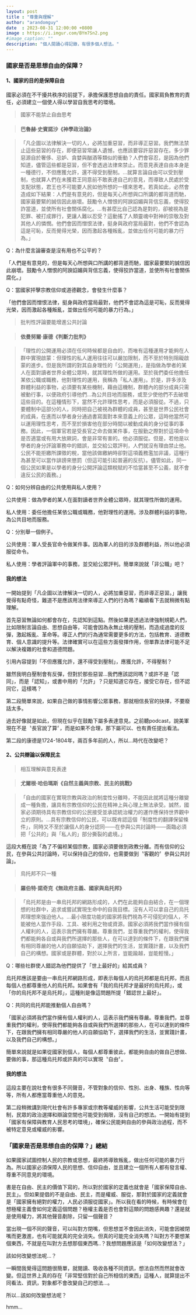 ```yaml
---
layout: post
title : "尊重與理解"
author: "arandomguy"
date  : 2023-08-31 12:00:00 +0800
image : https://i.imgur.com/BYm7Sn2.png
#image_caption: ""
description: "個人閱讀心得記錄，有很多個人想法。"
---
```


### 國家是否是思想自由的保障？

#### 1、國家的目的是保障自由

國家必須在不干擾共秩序的前提下，承擔保護思想自由的責任。國家肩負教育的責任，必須建立一個使人得以學習自我思考的環境。

<!--more-->

> 國家不能禁止自由思考

> #### 巴魯赫‧史賓諾沙《神學政治論》

> 「凡企圖以法律解決一切的人，必將加重惡習，而非導正惡習。我們無法禁止這些惡習的存在，即便惡習常讓人遺憾，也應該要容許惡習存在。多少罪惡源自於奢侈、忌妒、貪婪與酗酒等類似的衝動？人們會容忍，是因為他們知道，儘管這些都是惡習，但不會透過法律來禁止。而意見表達自由本身是一種德行，不但應獲允許，還不得受到壓制。…就算言論自由可以受到壓制，也就算人們在未獲君王同意前不敢表達自己的意見，而導致人民處於受支配狀態，君王也不可能要人民如他所想的一樣來思考。若真如此，必然會造成如下結果：人們是有意見的，但是每天心所想與口所講的都背道而馳，國家最要緊的誠信因此崩壞。鼓勵令人憎恨的阿諛諂媚與背信忘義，使得狡詐當道，並使所有社會關係腐化。…有甚麼比自己認為是對的，卻被視為是犯罪、被打成罪行，更讓人難以忍受？這動搖了人類靈魂中對神的崇敬及對其他人的憐憫。他們會因而憎恨法律，挺身與政府當局最對，他們不會認為這是可恥，反而覺得光榮，因而激起各種叛亂，並做出任何可能的暴力行為。」

Q：為什麼言論審查是沒有用也不公平的？

「人們是有意見的，但是每天心所想與口所講的都背道而馳，國家最要緊的誠信因此崩壞。鼓勵令人憎恨的阿諛諂媚與背信忘義，使得狡詐當道，並使所有社會關係腐化。」

Q：當國家抨擊宗教信仰或道德觀念，會發生什麼事？

「他們會因而憎恨法律，挺身與政府當局最對，他們不會認為這是可恥，反而覺得光榮，因而激起各種叛亂，並做出任何可能的暴力行為。」

> 批判性評論要能增進公共討論

> #### 依曼努爾‧康德《判斷力批判》

> 「理性的公開運用必須在任何時候都是自由的，而唯有這種運用才能夠在人群中實現啟蒙：但理性的私人運用往往可以嚴加限制，而不至於特別阻礙啟蒙的進步。但是我所謂的對其自身理性的「公開運用」，是指做為學者的某人在面對讀者世界全體公眾時，就其理性所做的運用。至於我們委任他擔任某依公職或職務，他對理性的運用，我稱為「私人運用」。於是，許多涉及群體利益的事物，必須要有某些機制，藉由這機制，群體內的部分成員只需被動行事，以便政府引導他們…為公共目地而服務，或至少使他們不去破壞這些目的。在這種情形下，當然不允許理性思考，而是必須服從。不過，只要體制中這部分的人，同時把自己被視為群體的成員，甚至是世界公民社會的成員，在進而以學者身分通過書寫面對本來意義上的公眾，這時他當然可以運用理性思考，而不至於損害他在部分時間以被動成員的身分從事的事務。因此，一個軍官若是受長官之命去做某件事，在服勤之際對於這項命令是否適當或有用大放厥詞，會是非常有害的。他必須服從。但是，若他是以學者的身分評論軍務中的錯誤，並交給公眾評判，人們就沒有理由禁止他。公民不能拒繳所課徵的稅，當他該做繳納時卻對這項義務濫加非議，這種行為甚至可以當作誹謗來懲罰（但這可能引起普遍的反抗）。儘管如此，同一個公民如果是以學者的身分公開評論這類稅賦的不恰當甚至不公義，就不會違反公民的義務。」

Q：如何分辨自由的公共使用與私人使用？

公共使用：做為學者的某人在面對讀者世界全體公眾時，就其理性所做的運用。

私人使用：委任他擔任某依公職或職務，他對理性的運用。涉及群體利益的事物，為公共目地而服務。

Q：分別舉一個例子。

公共使用：軍人受長官命令做某件事。因為軍人的目的涉及群體利益，所以他必須服從命令。

私人使用：學者評論軍中的事務，並交給公眾評判。簡單來說就「非公職」吧？

#### 我的想法

一開始提到「凡企圖以法律解決一切的人，必將加重惡習，而非導正惡習。」讓我覺得有點奇怪，難道不是應該用法律來導正人們的行為嗎？繼續看下去就稍微有點理解。

首先惡習無論如何都會存在，先認知到這點。然後如果是透過法律強制規範人們，比如限制言論自由、思想自由等，可能會因為永無止境的壓制，而造成過度的反彈，激起叛亂、革命等。導正人們的行為通常需要更多的方法，包括教育、道德教育、個人意識的提升等。法律確實可以在這些方面發揮作用，但單靠法律可能不足以解決複雜的社會和道德問題。

引用內容提到「不但應獲允許，還不得受到壓制」，應獲允許，不得壓制？

雖然我明白壓制會有反彈，但對於那些惡習…我們應該認同嗎？或許不是「認同」，而是「認知」，或書中用的「允許」？只是知道它存在，接受它存在，但不認同它，這樣嗎？

第二段簡單來說，如果自己做的事情影響公眾事務，那就相信長官的抉擇，不要廢話太多。

過去好像就是如此，但現在似乎在鼓勵下屬多表達意見。之前聽podcast，說美軍現在不是〝長官說了算〞，而是如果不合理，那下屬可以、也有責任提出看法。

第二段的康德是1724-1804年，兩百多年前的人，所以…時代在改變吧？

#### 2、公共辯論以保障民主

> 相互理解與意見表達

> #### 尤爾根‧哈伯瑪斯《自然主義與宗教、民主的挑戰》

> 「自由的國家在實現宗教與政治的制度性分離時，不能因此就將這種分離變成一種負擔，讓具有宗教信仰的公民在精神上與心理上無法承受。誠然，國家必須期待具有宗教信仰的公民接受並承認統治權力的運作應保持世界觀中立的原則。…具有宗教信仰的公民，可以既肯認這個「制度性的翻譯保留條件」，同時又不至於讓個人的身分認同——在參與公共討論時——面臨必須把「公共的」與「私人的」部分撕裂的處境。」

這段大概在說「為了不偏袒某個宗教，國家必須要做到政教分離。而有信仰的公民，在參與公共討論時，可以保持自己的信仰，也需要做到〝客觀的〞參與公共討論」。

> 烏托邦不只一種

> #### 羅伯特‧諾奇克《無政府主義、國家與烏托邦》

> 「烏托邦是由一串烏托邦的網路形成的，人們在此能夠自由結合，在一個理想的社群中，追求或嘗試實現生命中的自我目標。沒有人可以拿自己的烏托邦理想來強迫他人。…最小限度功能的國家將我們視為不可侵犯的個人，不能被他人當作手段、工具、被利用之物或資源。國家必須將我們當作擁有個人權利的人，這表示我們擁有尊嚴。尊重我們，並尊重我們的權利，使得我們都能夠各自或與我們所選擇的那些人，在可以達到的條件下，在跟我們擁有相同尊嚴的他人的自願協助下，選擇我們的生活，並實踐計畫，以及我們自己的構想。國家或是群體，對於以上所言，豈能踰越，豈能輕慢。」

Q：哪些社群使人錯認為他們提供了「世上最好的」給其成員？

烏托邦應該是要由一串烏托邦網路形成，即表示每個人的烏托邦都是烏托邦，而且每個人也都尊重他人的烏托邦。如果會有「我的烏托邦才是最好的烏托邦」，或「你的烏托邦不是烏托邦」，這種則是像這問題所提「錯認世上最好」。

Q：共同的烏托邦能推動個人自由嗎？

「國家必須將我們當作擁有個人權利的人，這表示我們擁有尊嚴。尊重我們，並尊重我們的權利，使得我們都能夠各自或與我們所選擇的那些人，在可以達到的條件下，在跟我們擁有相同尊嚴的他人的自願協助下，選擇我們的生活，並實踐計畫，以及我們自己的構想。」

簡單來說就是如果從國家到個人，每個人都尊重彼此，都能夠自由的做自己想做、要做的事，那這種烏托邦或許真的可以實現〝自由〞。

#### 我的想法

這段主要在說社會有很多不同聲音，不管對象的信仰、性別、出身、種族、性向等等，所有人都應當尊重他人的意見。

第二段稍微講到現代社會有許多專家或宗教等權威的影響，公共生活可能受到限制，民眾的政治選擇和辯論空間也可能受到侷限，沒有自己的想法。一開始有提到「國家有保障與教育人民思考的環境」，確保公民能夠自由的參與政治過程，而不被特定意見或權威的影響。


### 「國家是否是思想自由的保障？」總結

如果國家試圖控制人民的宗教或思想，最終將導致叛亂，做出任何可能的暴力行為。所以國家必須保障人民的思想、信仰自由，並且建立一個所有人都有發言權、尊重不同意見的環境。

書是在自由、民主的價值下寫的，所以對於國家的定義也就會是「國家保障自由、民主」。但如果提倡的不是自由、民主，而是權威、服從，那對於國家的定義就會是「國家擁有絕對的權力，人民必須服從國家」。所以我在看的時候，有時候會在想極權主義會如何定義這個問題？極權主義是否也會對這類的問題感興趣？還是就是使用權力，將其他聲音剷除，只留一個聲音？

當出現一個不同的聲音，可以叫對方閉嘴，但思想並不會因此消失，可能會因被閉嘴而更激進，也有可能就真的完全消失。但真的可能完全消失嗎？叫對方不要想某個東西，不就是在叫對方去想那個東西嗎..？我想問題應該是「如何改變想法？」

該如何改變想法呢…？

一瞬間我覺得這問題很簡單，就閱讀、吸收各種不同資訊，想法自然而然就會改變。但這世界上真的存在「非常堅信對於自己所相信的東西」這種人，就算提出不同看法、資訊，對象都不會改變自己的想法…。

所以…該如何改變想法呢？

hmm…

<!--END-->